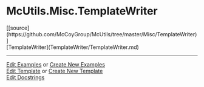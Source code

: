 # <a id="McUtils.Misc.TemplateWriter">McUtils.Misc.TemplateWriter</a> 
<div class="docs-source-link" markdown="1">
[[source](https://github.com/McCoyGroup/McUtils/tree/master/Misc/TemplateWriter)]
</div>
    


<div class="container alert alert-secondary bg-light">
  <div class="row">
   <div class="col" markdown="1">
[TemplateWriter](TemplateWriter/TemplateWriter.md)   
</div>
   <div class="col" markdown="1">
   
</div>
   <div class="col" markdown="1">
   
</div>
</div>
</div>







___

[Edit Examples](https://github.com/McCoyGroup/McUtils/edit/master/ci/examples/McUtils/Misc/TemplateWriter.md) or 
[Create New Examples](https://github.com/McCoyGroup/McUtils/new/master/?filename=ci/examples/McUtils/Misc/TemplateWriter.md) <br/>
[Edit Template](https://github.com/McCoyGroup/McUtils/edit/master/ci/docs/McUtils/Misc/TemplateWriter.md) or 
[Create New Template](https://github.com/McCoyGroup/McUtils/new/master/?filename=ci/docs/templates/McUtils/Misc/TemplateWriter.md) <br/>
[Edit Docstrings](https://github.com/McCoyGroup/McUtils/edit/master/Misc/TemplateWriter/__init__.py?message=Update%20Docs)